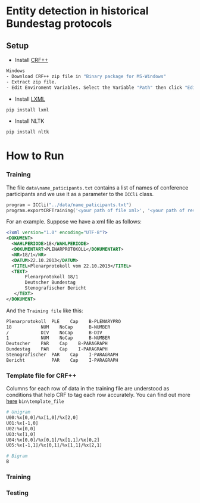 # Entity detection in historical Bundestag protocols

## Setup
* Install <a href="https://taku910.github.io/crfpp/" target="_blank">CRF++</a>
```bash
Windows
- Download CRF++ zip file in "Binary package for MS-Windows"
- Extract zip file.
- Edit Enviroment Variables. Select the Variable "Path" then click "Edit" and create and insert the path of your CRF++
```
* Install <a href="https://lxml.de/installation.html" target="_blank">LXML</a>
```bash
pip install lxml
```
* Install NLTK
```bash
pip install nltk
```
# How to Run
### Training
The file `data\name_paticipants.txt` contains a list of names of conference participants and we use it as a parameter to the `ICCli` class.

```python
program = ICCli("../data/name_paticipants.txt")
program.exportCRFTraining('<your path of file xml>', '<your path of result training file>')
```

For an example. Suppose we have a xml file as follows:

```xml
<?xml version="1.0" encoding="UTF-8"?>
<DOKUMENT>
  <WAHLPERIODE>18</WAHLPERIODE>
  <DOKUMENTART>PLENARPROTOKOLL</DOKUMENTART>
  <NR>18/1</NR>
  <DATUM>22.10.2013</DATUM>
  <TITEL>Plenarprotokoll vom 22.10.2013</TITEL>
  <TEXT>
       Plenarprotokoll 18/1
       Deutscher Bundestag
       Stenografischer Bericht
   </TEXT>
</DOKUMENT>
```

And the `Training file` like this:
```bash
Plenarprotokoll	 PLE  	Cap	   B-PLENARYPRO
18	         NUM    NoCap	   B-NUMBER
/	         DIV	NoCap	   B-DIV
1	         NUM    NoCap	   B-NUMBER
Deutscher	 PAR    Cap	   B-PARAGRAPH
Bundestag	 PAR	Cap	   I-PARAGRAPH
Stenografischer	 PAR    Cap	   I-PARAGRAPH
Bericht	         PAR    Cap	   I-PARAGRAPH
```

### Template file for CRF++
Columns for each row of data in the training file are understood as conditions that help CRF to tag each row accurately.
You can find out more <a href="https://taku910.github.io/crfpp/" target="_blank">here</a>
`bin\template_file`
```bash
# Unigram
U00:%x[0,0]/%x[1,0]/%x[2,0]
U01:%x[-1,0]
U02:%x[0,0]
U03:%x[1,0]
U04:%x[0,0]/%x[0,1]/%x[1,1]/%x[0,2]
U05:%x[-1,1]/%x[0,1]/%x[1,1]/%x[2,1]

# Bigram
B
```

### Training

### Testing
